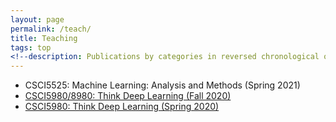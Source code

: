 ```yaml
---
layout: page
permalink: /teach/
title: Teaching
tags: top
<!--description: Publications by categories in reversed chronological order. -->
---
```


- CSCI5525: Machine Learning: Analysis and Methods (Spring 2021)
- [CSCI5980/8980: Think Deep Learning (Fall 2020)](DL-Fall-2020/)
- [CSCI5980: Think Deep Learning (Spring 2020)](DL-Spring-2020/)
